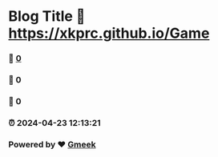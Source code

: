 # Blog Title :link: https://xkprc.github.io/Game 
### :page_facing_up: [0](https://xkprc.github.io/Game/tag.html) 
### :speech_balloon: 0 
### :hibiscus: 0 
### :alarm_clock: 2024-04-23 12:13:21 
### Powered by :heart: [Gmeek](https://github.com/Meekdai/Gmeek)
